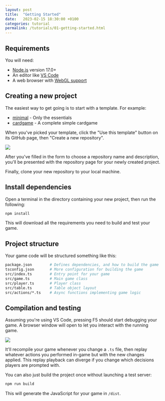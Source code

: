 ```yaml
---
layout: post
title:  "Getting Started"
date:   2023-02-15 18:30:00 +0100
categories: tutorial
permalink: /tutorials/01-getting-started.html
---
```

## Requirements
You will need:
* [Node.js](https://nodejs.org/en/) version 17.0+
* An editor like [VS Code](https://code.visualstudio.com/)
* A web browser with [WebGL support](https://get.webgl.org/)

## Creating a new project
The easiest way to get going is to start with a template. For example:
* [minimal](https://github.com/team-bge/template-minimal) - Only the essentials
* [cardgame](https://github.com/team-bge/template-cardgame) - A complete simple cardgame

When you've picked your template, click the "Use this template" button on its GitHub page, then "Create a new repository".

![](https://files.facepunch.com/ziks/1b1511b1/firefox_vWBkgYWE96.png)

After you've filled in the form to choose a repository name and description, you'll be presented with the repository page for your newly created project.

Finally, clone your new repository to your local machine.

## Install dependencies
Open a terminal in the directory containing your new project, then run the following:

```bash
npm install
```

This will download all the requirements you need to build and test your game.

## Project structure
Your game code will be structured something like this:

```bash
package.json        # Defines dependencies, and how to build the game
tsconfig.json       # More configuration for building the game
src/index.ts        # Entry point for your game
src/game.ts         # Main game class
src/player.ts       # Player class
src/table.ts        # Table object layout
src/actions/*.ts    # Async functions implementing game logic
```

## Compilation and testing
Assuming you're using VS Code, pressing F5 should start debugging your game. A browser window will open to let you interact with the running game.

![](https://files.facepunch.com/ziks/1b1511b1/firefox_Nn09p9JcKh.png)

It'll recompile your game whenever you change a `.ts` file, then replay whatever actions you performed in-game but with the new changes applied.
This replay playback can diverge if you change which decisions players are prompted with.

You can also just build the project once without launching a test server:

```bash
npm run build
```

This will generate the JavaScript for your game in `/dist`.
